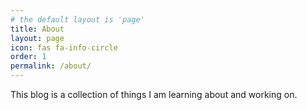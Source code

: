```yaml
---
# the default layout is 'page'
title: About
layout: page
icon: fas fa-info-circle
order: 1
permalink: /about/
---
```


This blog is a collection of things I am learning about and working on.